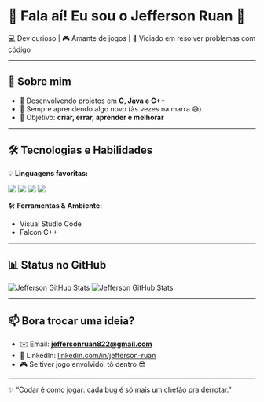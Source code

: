 # 👋 Fala aí! Eu sou o Jefferson Ruan 🚀

💻 Dev curioso | 🎮 Amante de jogos | 🧩 Viciado em resolver problemas com código

---

## 🚀 Sobre mim

* 🔭 Desenvolvendo projetos em **C, Java e C++**
* 🌱 Sempre aprendendo algo novo (às vezes na marra 😅)
* 🎯 Objetivo: **criar, errar, aprender e melhorar**

---

## 🛠️ Tecnologias e Habilidades

💡 **Linguagens favoritas:**
<p align="left">
  <img src="https://img.shields.io/badge/C-00599C?style=for-the-badge&logo=c&logoColor=white"/>
  <img src="https://img.shields.io/badge/Java-ED8B00?style=for-the-badge&logo=java&logoColor=white"/>
  <img src="https://img.shields.io/badge/HTML5-E34F26?style=for-the-badge&logo=html5&logoColor=white"/>
  <img src="https://img.shields.io/badge/CSS3-1572B6?style=for-the-badge&logo=css3&logoColor=white"/>

🛠️ **Ferramentas & Ambiente:**

* Visual Studio Code
* Falcon C++

---

## 📊 Status no GitHub

![Jefferson GitHub Stats](https://github-readme-stats.vercel.app/api?username=jeffersonruan\&show_icons=true\&theme=tokyonight)
![Jefferson GitHub Stats](https://github-readme-streak.stats.herokuapp.com/?user=jeffersonruan\&show_icons=true\&theme=tokyonight)

---

## 📫 Bora trocar uma ideia?

* ✉️ Email: **[jeffersonruan822@gmail.com](mailto:jeffersonruan822@gmail.com)**
* 💼 LinkedIn: [linkedin.com/in/jefferson-ruan](https://www.linkedin.com/in/jefferson-ruan-068255367?utm_source=share&utm_campaign=share_via&utm_content=profile&utm_medium=android_app)
* 🎮 Se tiver jogo envolvido, tô dentro 😎

---

✨ “Codar é como jogar: cada bug é só mais um chefão pra derrotar.”
